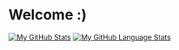 # Welcome :)

[![My GitHub Stats](https://github-readme-stats.vercel.app/api/?username=Wafl97&count_private=true&showicons=true&theme=dark)]()
[![My GitHub Language Stats](https://github-readme-stats.vercel.app/api/top-langs/?username=Wafl97&show_icons=true&theme=dark&layout=compact)]()
